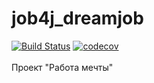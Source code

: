 # job4j_dreamjob
[![Build Status](https://travis-ci.com/VitaliyNasypov/job4j_dreamjob.svg?branch=master)](https://travis-ci.com/VitaliyNasypov/job4j_dreamjob)
[![codecov](https://codecov.io/gh/VitaliyNasypov/job4j_dreamjob/branch/master/graph/badge.svg?token=DA9SAMFJ7T)](https://codecov.io/gh/VitaliyNasypov/job4j_dreamjob)
<br>
<br>
Проект "Работа мечты"
